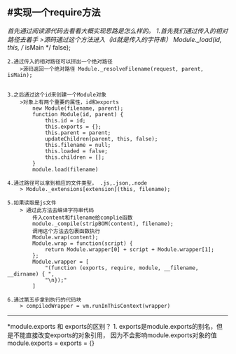 #实现一个require方法
---
*首先通过阅读源代码去看看大概实现思路是怎么样的。
    1.首先我们通过传入的相对路径去着手
        >源码通过这个方法进入（id就是传入的字符串） Module._load(id, this, /* isMain */ false);
    
    2.通过传入的相对路径可以拼出一个绝对路径
        >源码返回一个绝对路径 Module._resolveFilename(request, parent, isMain);
        

    3.之后通过这个id来创建一个Module对象
        >对象上有两个重要的属性，id和exports 
            new Module(filename, parent);
            function Module(id, parent) {
                this.id = id;
                this.exports = {};
                this.parent = parent;
                updateChildren(parent, this, false);
                this.filename = null;
                this.loaded = false;
                this.children = [];
            }
            module.load(filename)
    
    4.通过路径可以拿到相应的文件类型， .js,.json,.node
        > Module._extensions[extension](this, filename);
    
    5.如果读取是js文件
        > 通过此方法去编译字符串代码
            传入content和filename给complie函数
            module._compile(stripBOM(content), filename);
            调用这个方法去包裹函数执行
            Module.wrap(content);
            Module.wrap = function(script) {
                return Module.wrapper[0] + script + Module.wrapper[1];
            };
            Module.wrapper = [
                "(function (exports, require, module, __filename, __dirname) { ",
                "\n});"
            ]

    6.通过第五步拿到执行的代码块
        > compiledWrapper = vm.runInThisContext(wrapper)
---
*module.exports 和 exports的区别？
    1. exports是module.exports的别名，但是不能直接改变exports的对象引用，
    因为不会影响module.exports对象的值
    module.exports = exports = {}